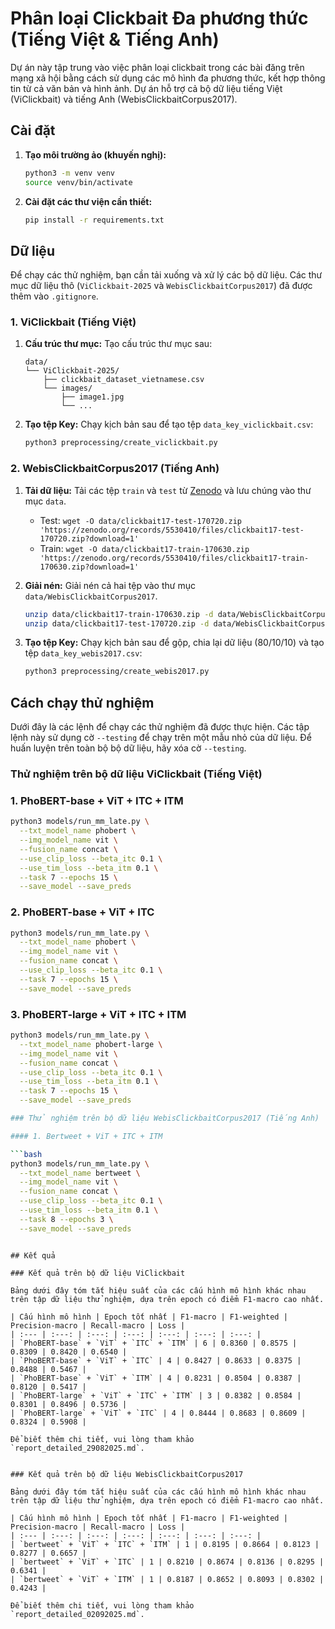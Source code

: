 # Phân loại Clickbait Đa phương thức (Tiếng Việt & Tiếng Anh)

Dự án này tập trung vào việc phân loại clickbait trong các bài đăng trên mạng xã hội bằng cách sử dụng các mô hình đa phương thức, kết hợp thông tin từ cả văn bản và hình ảnh. Dự án hỗ trợ cả bộ dữ liệu tiếng Việt (ViClickbait) và tiếng Anh (WebisClickbaitCorpus2017).

## Cài đặt

1.  **Tạo môi trường ảo (khuyến nghị):**
    ```bash
    python3 -m venv venv
    source venv/bin/activate
    ```

2.  **Cài đặt các thư viện cần thiết:**
    ```bash
    pip install -r requirements.txt
    ```

## Dữ liệu

Để chạy các thử nghiệm, bạn cần tải xuống và xử lý các bộ dữ liệu. Các thư mục dữ liệu thô (`ViClickbait-2025` và `WebisClickbaitCorpus2017`) đã được thêm vào `.gitignore`.

### 1. ViClickbait (Tiếng Việt)

1.  **Cấu trúc thư mục:** Tạo cấu trúc thư mục sau:
    ```
    data/
    └── ViClickbait-2025/
        ├── clickbait_dataset_vietnamese.csv
        └── images/
            ├── image1.jpg
            └── ...
    ```

2.  **Tạo tệp Key:** Chạy kịch bản sau để tạo tệp `data_key_viclickbait.csv`:
    ```bash
    python3 preprocessing/create_viclickbait.py
    ```

### 2. WebisClickbaitCorpus2017 (Tiếng Anh)

1.  **Tải dữ liệu:** Tải các tệp `train` và `test` từ [Zenodo](https://zenodo.org/records/5530410) và lưu chúng vào thư mục `data`.
    *   Test: `wget -O data/clickbait17-test-170720.zip 'https://zenodo.org/records/5530410/files/clickbait17-test-170720.zip?download=1'`
    *   Train: `wget -O data/clickbait17-train-170630.zip 'https://zenodo.org/records/5530410/files/clickbait17-train-170630.zip?download=1'`

2.  **Giải nén:** Giải nén cả hai tệp vào thư mục `data/WebisClickbaitCorpus2017`.
    ```bash
    unzip data/clickbait17-train-170630.zip -d data/WebisClickbaitCorpus2017
    unzip data/clickbait17-test-170720.zip -d data/WebisClickbaitCorpus2017
    ```

3.  **Tạo tệp Key:** Chạy kịch bản sau để gộp, chia lại dữ liệu (80/10/10) và tạo tệp `data_key_webis2017.csv`:
    ```bash
    python3 preprocessing/create_webis2017.py
    ```

## Cách chạy thử nghiệm

Dưới đây là các lệnh để chạy các thử nghiệm đã được thực hiện. Các tập lệnh này sử dụng cờ `--testing` để chạy trên một mẫu nhỏ của dữ liệu. Để huấn luyện trên toàn bộ bộ dữ liệu, hãy xóa cờ `--testing`.

### Thử nghiệm trên bộ dữ liệu ViClickbait (Tiếng Việt)

### 1. PhoBERT-base + ViT + ITC + ITM

```bash
python3 models/run_mm_late.py \
  --txt_model_name phobert \
  --img_model_name vit \
  --fusion_name concat \
  --use_clip_loss --beta_itc 0.1 \
  --use_tim_loss --beta_itm 0.1 \
  --task 7 --epochs 15 \
  --save_model --save_preds
```

### 2. PhoBERT-base + ViT + ITC

```bash
python3 models/run_mm_late.py \
  --txt_model_name phobert \
  --img_model_name vit \
  --fusion_name concat \
  --use_clip_loss --beta_itc 0.1 \
  --task 7 --epochs 15 \
  --save_model --save_preds
```

### 3. PhoBERT-large + ViT + ITC + ITM

```bash
python3 models/run_mm_late.py \
  --txt_model_name phobert-large \
  --img_model_name vit \
  --fusion_name concat \
  --use_clip_loss --beta_itc 0.1 \
  --use_tim_loss --beta_itm 0.1 \
  --task 7 --epochs 15 \
  --save_model --save_preds

### Thử nghiệm trên bộ dữ liệu WebisClickbaitCorpus2017 (Tiếng Anh)

#### 1. Bertweet + ViT + ITC + ITM

```bash
python3 models/run_mm_late.py \
  --txt_model_name bertweet \
  --img_model_name vit \
  --fusion_name concat \
  --use_clip_loss --beta_itc 0.1 \
  --use_tim_loss --beta_itm 0.1 \
  --task 8 --epochs 3 \
  --save_model --save_preds
```

```

## Kết quả

### Kết quả trên bộ dữ liệu ViClickbait

Bảng dưới đây tóm tắt hiệu suất của các cấu hình mô hình khác nhau trên tập dữ liệu thử nghiệm, dựa trên epoch có điểm F1-macro cao nhất.

| Cấu hình mô hình | Epoch tốt nhất | F1-macro | F1-weighted | Precision-macro | Recall-macro | Loss |
| :--- | :---: | :---: | :---: | :---: | :---: | :---: |
| `PhoBERT-base` + `ViT` + `ITC` + `ITM` | 6 | 0.8360 | 0.8575 | 0.8309 | 0.8420 | 0.6540 |
| `PhoBERT-base` + `ViT` + `ITC` | 4 | 0.8427 | 0.8633 | 0.8375 | 0.8488 | 0.5467 |
| `PhoBERT-base` + `ViT` + `ITM` | 4 | 0.8231 | 0.8504 | 0.8387 | 0.8120 | 0.5417 |
| `PhoBERT-large` + `ViT` + `ITC` + `ITM` | 3 | 0.8382 | 0.8584 | 0.8301 | 0.8496 | 0.5736 |
| `PhoBERT-large` + `ViT` + `ITC` | 4 | 0.8444 | 0.8683 | 0.8609 | 0.8324 | 0.5908 |

Để biết thêm chi tiết, vui lòng tham khảo `report_detailed_29082025.md`.


### Kết quả trên bộ dữ liệu WebisClickbaitCorpus2017

Bảng dưới đây tóm tắt hiệu suất của các cấu hình mô hình khác nhau trên tập dữ liệu thử nghiệm, dựa trên epoch có điểm F1-macro cao nhất.

| Cấu hình mô hình | Epoch tốt nhất | F1-macro | F1-weighted | Precision-macro | Recall-macro | Loss |
| :--- | :---: | :---: | :---: | :---: | :---: | :---: |
| `bertweet` + `ViT` + `ITC` + `ITM` | 1 | 0.8195 | 0.8664 | 0.8123 | 0.8277 | 0.6657 |
| `bertweet` + `ViT` + `ITC` | 1 | 0.8210 | 0.8674 | 0.8136 | 0.8295 | 0.6341 |
| `bertweet` + `ViT` + `ITM` | 1 | 0.8187 | 0.8652 | 0.8093 | 0.8302 | 0.4243 |

Để biết thêm chi tiết, vui lòng tham khảo `report_detailed_02092025.md`.

